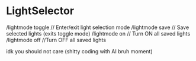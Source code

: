 # LightSelector

/lightmode toggle	// Enter/exit light selection mode
/lightmode save	// Save selected lights (exits toggle mode)
/lightmode on	// Turn ON all saved lights
/lightmode off //Turn OFF all saved lights

idk you should not care (shitty coding with AI bruh moment)
